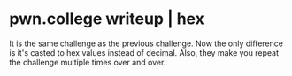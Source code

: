 # pwn.college writeup | hex

It is the same challenge as the previous challenge. Now the only difference is it's casted to hex values instead of decimal.
Also, they make you repeat the challenge multiple times over and over.
